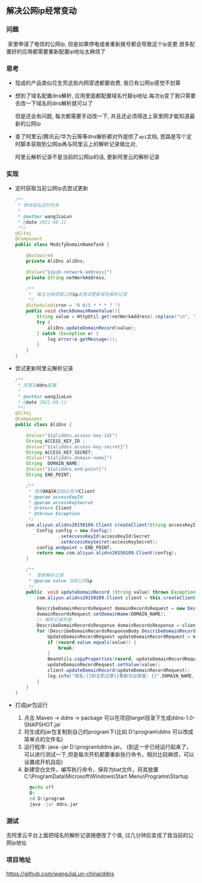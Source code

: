 ## 解决公网ip经常变动

### 问题

​	家里申请了电信的公网ip, 但是如果停电或者重新拨号都会导致这个ip变更.很多配置好的应用都需要重新配置ip地址太麻烦了

### 思考

- 现成的产品类似花生壳这些内网穿透都要收费, 我已有公网ip感觉不划算

- 想到了域名配置dns解析, 应用里面都配置域名代替ip地址.每次ip变了我只需要去改一下域名的dns解析就可以了

  但是还会有问题, 每次都需要手动改一下, 并且还必须得连上家里网才能知道最新的公网ip

- 查了阿里云/腾讯云/华为云等等dns解析都对外提供了`api`文档, 思路是写个定时脚本获取到公网ip再与阿里云上的解析记录做比对,

  阿里云解析记录不是当前的公网ip的话, 更新阿里云的解析记录

<!--more-->

### 实现

- 定时获取当前公网ip去尝试更新

  ```java
  /**
   * 修改域名定时任务
   *
   * @author wangJiaLun
   * @date 2021-08-11
   **/
  @Slf4j
  @Component
  public class ModifyDomainNameTask {
  
      @Autowired
      private AliDns aliDns;
  
      @Value("${pub-network-address}")
      private String netWorkAddress;
  
      /**
       *  每五分钟获取公网ip去尝试更新域名解析记录
       */
      @Scheduled(cron = "0 0/5 * * * ? ")
      public void checkDomainNameValue(){
          String value = HttpUtil.get(netWorkAddress).replace("\n", "");
          try {
              aliDns.updateDomainRecord(value);
          } catch (Exception e) {
              log.error(e.getMessage());
          }
      }
  }
  ```

- 尝试更新阿里云解析记录

    ```java
    /**
     * 阿里云ddns配置
     *
     * @author wangJiaLun
     * @date 2021-08-11
     **/
    @Slf4j
    @Component
    public class AliDns {
    
        @Value("${aliddns.access-key-id}")
        String ACCESS_KEY_ID ;
        @Value("${aliddns.access-key-secret}")
        String ACCESS_KEY_SECRET;
        @Value("${aliddns.domain-name}")
        String  DOMAIN_NAME;
        @Value("${aliddns.end-point}")
        String END_POINT;
    
        /**
         * 使用AK&SK初始化账号Client
         * @param accessKeyId
         * @param accessKeySecret
         * @return Client
         * @throws Exception
         */
        com.aliyun.alidns20150109.Client createClient(String accessKeyId, String accessKeySecret) throws Exception {
            Config config = new Config()
                    .setAccessKeyId(accessKeyId)Secret
                    .setAccessKeySecret(accessKeySecret);
            config.endpoint = END_POINT;
            return new com.aliyun.alidns20150109.Client(config);
        }
    
        /**
         *  更新解析记录
         * @param value 当前公网ip
         */
        public  void updateDomainRecord (String value) throws Exception{
            com.aliyun.alidns20150109.Client client = this.createClient(ACCESS_KEY_ID, ACCESS_KEY_SECRET);
    
            DescribeDomainRecordsRequest domainRecordsRequest = new DescribeDomainRecordsRequest();
            domainRecordsRequest.setDomainName(DOMAIN_NAME);
            // 解析记录列表
            DescribeDomainRecordsResponse domainRecordsResponse = client.describeDomainRecords(domainRecordsRequest);
            for (DescribeDomainRecordsResponseBody.DescribeDomainRecordsResponseBodyDomainRecordsRecord record : domainRecordsResponse.body.domainRecords.record) {
                UpdateDomainRecordRequest updateDomainRecordRequest = new UpdateDomainRecordRequest();
                if (record.value.equals(value)) {
                    break;
                }
                BeanUtils.copyProperties(record, updateDomainRecordRequest);
                updateDomainRecordRequest.setValue(value);
                client.updateDomainRecord(updateDomainRecordRequest);
                log.info("域名:{}的主机记录{}更新为记录值: {}",DOMAIN_NAME, record.RR,value);
            }
        }
    }
    ```

- 打成jar包运行  
  1. 点击 Maven -> ddns -> package 可以在项目target目录下生成ddns-1.0-SNAPSHOT.jar 
  2. 将生成的jar包复制到自己的program下(比如 D:\program\ddns 可以改成简单点的文件名)
  3. 运行程序: java -jar D:\program\ddns.jar。 (到这一步已经运行起来了，可以进行测试一下,但是每次开机都要重新执行命令，相对比较麻烦，可以设置成开机自启)
  4. 新建空白文件，编写执行命令，保存为bat文件，将其放置C:\ProgramData\Microsoft\Windows\Start Menu\Programs\Startup
     ```bat
       @echo off
       D:
       cd D:\program
       java -jar ddns.jar
     ```

### 测试

去阿里云平台上面把域名的解析记录随便改了个值, 过几分钟后变成了我当前的公网ip地址

### 项目地址

https://github.com/wangJiaLun-china/ddns
